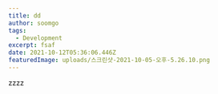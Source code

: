 ```yaml
---
title: dd
author: soomgo
tags:
  - Development
excerpt: fsaf
date: 2021-10-12T05:36:06.446Z
featuredImage: uploads/스크린샷-2021-10-05-오후-5.26.10.png
---
```

zzzz
